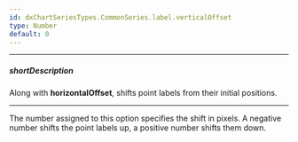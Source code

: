 ```yaml
---
id: dxChartSeriesTypes.CommonSeries.label.verticalOffset
type: Number
default: 0
---
```

---
##### shortDescription
Along with **horizontalOffset**, shifts point labels from their initial positions.

---
The number assigned to this option specifies the shift in pixels. A negative number shifts the point labels up, a positive number shifts them down.
